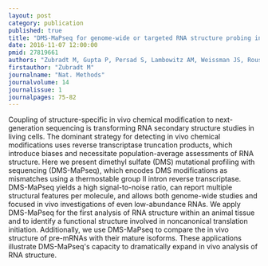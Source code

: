 ```yaml
---
layout: post
category: publication
published: true
title: "DMS-MaPseq for genome-wide or targeted RNA structure probing in vivo."
date: 2016-11-07 12:00:00
pmid: 27819661
authors: "Zubradt M, Gupta P, Persad S, Lambowitz AM, Weissman JS, Rouskin S"
firstauthor: "Zubradt M"
journalname: "Nat. Methods"
journalvolume: 14
journalissue: 1
journalpages: 75-82
---
```


Coupling of structure-specific in vivo chemical modification to next-generation sequencing is transforming RNA secondary structure studies in living cells. The dominant strategy for detecting in vivo chemical modifications uses reverse transcriptase truncation products, which introduce biases and necessitate population-average assessments of RNA structure. Here we present dimethyl sulfate (DMS) mutational profiling with sequencing (DMS-MaPseq), which encodes DMS modifications as mismatches using a thermostable group II intron reverse transcriptase. DMS-MaPseq yields a high signal-to-noise ratio, can report multiple structural features per molecule, and allows both genome-wide studies and focused in vivo investigations of even low-abundance RNAs. We apply DMS-MaPseq for the first analysis of RNA structure within an animal tissue and to identify a functional structure involved in noncanonical translation initiation. Additionally, we use DMS-MaPseq to compare the in vivo structure of pre-mRNAs with their mature isoforms. These applications illustrate DMS-MaPseq's capacity to dramatically expand in vivo analysis of RNA structure.

